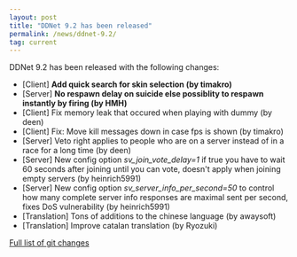```yaml
---
layout: post
title: "DDNet 9.2 has been released"
permalink: /news/ddnet-9.2/
tag: current
---
```


DDNet 9.2 has been released with the following changes:

<ul>
  <li>[Client] <strong>Add quick search for skin selection (by timakro)</strong></li>
  <li>[Server] <strong>No respawn delay on suicide else possiblity to respawn instantly by firing (by HMH)</strong></li>
  <li>[Client] Fix memory leak that occured when playing with dummy (by deen)</li>
  <li>[Client] Fix: Move kill messages down in case fps is shown (by timakro)</li>
  <li>[Server] Veto right applies to people who are on a server instead of in a race for a long time (by deen)</li>
  <li>[Server] New config option <i>sv_join_vote_delay=1</i> if true you have to wait 60 seconds after joining until you can vote, doesn't apply when joining empty servers (by heinrich5991)</li>
  <li>[Server] New config option <i>sv_server_info_per_second=50</i> to control how many complete server info responses are maximal sent per second, fixes DoS vulnerability (by heinrich5991)</li>
  <li>[Translation] Tons of additions to the chinese language (by awaysoft)</li>
  <li>[Translation] Improve catalan translation (by Ryozuki)</li>
</ul>
<a href="https://github.com/ddnet/ddnet/compare/9.1...9.2">Full list of git changes</a>
